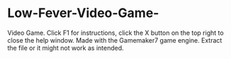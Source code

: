 # Low-Fever-Video-Game-
Video Game. 
Click F1 for instructions, click the X button on the top right to close the help window.
Made with the Gamemaker7 game engine.
Extract the file or it might not work as intended.

